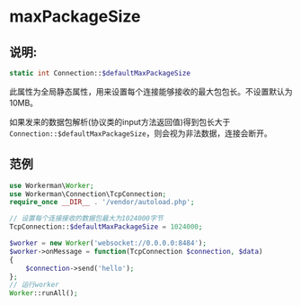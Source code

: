 # maxPackageSize

## 说明:
```php
static int Connection::$defaultMaxPackageSize
```

此属性为全局静态属性，用来设置每个连接能够接收的最大包包长。不设置默认为10MB。

如果发来的数据包解析(协议类的input方法返回值)得到包长大于```Connection::$defaultMaxPackageSize```，则会视为非法数据，连接会断开。


## 范例


```php
use Workerman\Worker;
use Workerman\Connection\TcpConnection;
require_once __DIR__ . '/vendor/autoload.php';

// 设置每个连接接收的数据包最大为1024000字节
TcpConnection::$defaultMaxPackageSize = 1024000;

$worker = new Worker('websocket://0.0.0.0:8484');
$worker->onMessage = function(TcpConnection $connection, $data)
{
    $connection->send('hello');
};
// 运行worker
Worker::runAll();
```
